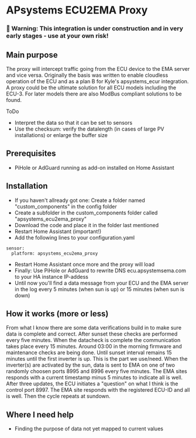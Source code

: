 # APsystems ECU2EMA Proxy

### &#x1F534; Warning: This integration is under construction and in very early stages - use at your own risk!

## Main purpose
The proxy will intercept traffic going from the ECU device to the EMA server and vice versa. Originally the basis was written to enable cloudless operation of the ECU and as a plan B for Kyle's apsystems_ecur integration. A proxy could be the ultimate solution for all ECU models including the ECU-3. For later models there are also ModBus compliant solutions to be found.

ToDo
- Interpret the data so that it can be set to sensors
- Use the checksum: verify the datalength (in cases of large PV installations) or enlarge the buffer size

## Prerequisites
- PiHole or AdGuard running as add-on installed on Home Assistant

## Installation
- If you haven't allready got one: Create a folder named "custom_components" in the config folder
- Create a subfolder in the custom_components folder called "apsystems_ecu2ema_proxy"
- Download the code and place it in the folder last mentioned
- Restart Home Assistant (important!)
- Add the following lines to your configuration.yaml
```
sensor:
  platform: apsystems_ecu2ema_proxy
```
- Restart Home Assistant once more and the proxy will load
- Finally: Use PiHole or AdGuard to rewrite DNS ecu.apsystemsema.com to your HA instance IP-addess
- Until now you'll find a data message from your ECU and the EMA server in the log every 5 minutes (when sun is up) or 15 minutes (when sun is down)

## How it works (more or less)
From what I know there are some data verifications build in to make sure data is complete and correct. After sunset these checks are performed every five minutes. When the datacheck is complete the communication takes place every 15 minutes. Around 03:00 in the morning firmware and maintenance checks are being done. Until sunset interval remains 15 minutes until the first inverter is up. This is the part we use/need.
When the inverter(s) are activated by the sun, data is sent to EMA on one of two randomly choosen ports 8995 and 8996 every five minutes. The EMA sites responds with a current timestamp minus 5 minutes to indicate all is well.
After three updates, the ECU initiates a "question" on what I think is the control port 8997. The EMA site responds with the registered ECU-ID and all is well. Then the cycle repeats at sundown.

## Where I need help
- Finding the purpose of data not yet mapped to current values
